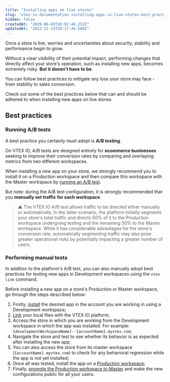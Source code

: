 ```yaml
---
title: "Installing apps on live stores"
slug: "vtex-io-documentation-installing-apps-in-live-stores-best-practices"
hidden: false
createdAt: "2020-06-03T16:02:44.252Z"
updatedAt: "2022-12-13T20:17:44.589Z"
---
```

Once a store is live, worries and uncertainties about security, stability and performance begin to grow.

Without a clear visibility of their potential impact, performing changes that directly affect your store's operation, such as installing new apps, becomes extremely risky. **But it doesn't have to be**.

You can follow best practices to mitigate any loss your store may face - from stability to sales conversion.

Check out some of the best practices below that can and should be adhered to when installing new apps on live stores:

## Best practices

### Running A/B tests

A best practice you certainly must adopt is **A/B testing**.

On VTEX IO, A/B tests are designed entirely for **ecommerce businesses** seeking to improve their conversion rates by comparing and overlaying metrics from two different workspaces.

When installing a new app on your store, we strongly recommend you to install it on a Production workspace and then compare this workspace with the Master workspace by [running an A/B test](https://developers.vtex.com/vtex-developer-docs/docs/vtex-io-documentation-running-native-ab-testing).

But note: during the A/B test configuration, it is strongly recommended that you **manually set traffic for each workspace**.

>⚠️ The VTEX IO A/B test allows traffic to be directed either manually or automatically. In the latter scenario, the platform initially segments your store's total traffic and directs 50% of it to the Production workspace undergoing testing and the remaining 50% to the Master workspace. While it has considerable advantages for the store's conversion rate, automatically segmenting traffic may also pose greater operational risks by potentially impacting a greater number of users.

### Performing manual tests

In addition to the platform's A/B test, you can also manually adopt best practices for testing new apps in Development workspaces using the `vtex link` command.

Before installing a new app on a store's Production or Master workspace, go through the steps described below:

1. Firstly, [install](https://developers.vtex.com/vtex-developer-docs/docs/vtex-io-documentation-installing-an-app) the desired app in the account you are working in using a Development workspace;
2. [Link](https://developers.vtex.com/vtex-developer-docs/docs/vtex-io-documentation-linking-an-app) your local files with the VTEX IO platform;
3. Access the store in which you are working from the Development workspace in which the app was installed. For example: `{developmentWorkspaceName}--{accountName}.myvtex.com`;
4. Navigate the store and test to see whether its behavior is as expected after installing the new app;
5. You can also access the store from its master workspace (`{accountName}.myvtex.com`) to check for any behavioral regression while the app is not yet installed;
6. Once all was tested, install the app on a [Production workspace](https://developers.vtex.com/vtex-developer-docs/docs/vtex-io-documentation-creating-a-production-workspace);
7. Finally, [promote the Production workspace to Master](https://developers.vtex.com/vtex-developer-docs/docs/vtex-io-documentation-promoting-a-workspace-to-master) and make the new configurations public for all your users.
